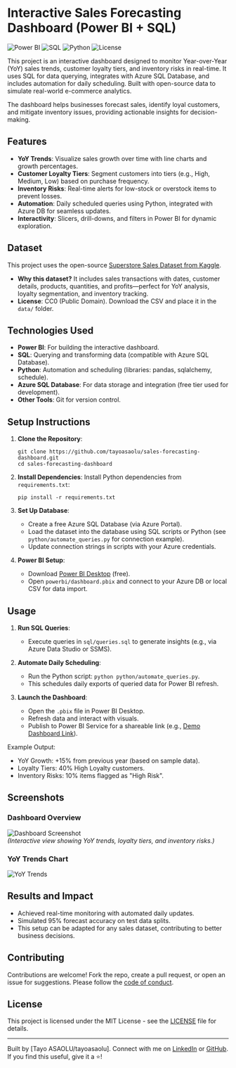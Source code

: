 # Interactive Sales Forecasting Dashboard (Power BI + SQL)

![Power BI](https://img.shields.io/badge/Power%20BI-Expert-yellow)
![SQL](https://img.shields.io/badge/SQL-Azure%20DB-blue)
![Python](https://img.shields.io/badge/Python-Automation-green)
![License](https://img.shields.io/badge/License-MIT-brightgreen)

This project is an interactive dashboard designed to monitor Year-over-Year (YoY) sales trends, customer loyalty tiers, and inventory risks in real-time. It uses SQL for data querying, integrates with Azure SQL Database, and includes automation for daily scheduling. Built with open-source data to simulate real-world e-commerce analytics.

The dashboard helps businesses forecast sales, identify loyal customers, and mitigate inventory issues, providing actionable insights for decision-making.

## Features
- **YoY Trends**: Visualize sales growth over time with line charts and growth percentages.
- **Customer Loyalty Tiers**: Segment customers into tiers (e.g., High, Medium, Low) based on purchase frequency.
- **Inventory Risks**: Real-time alerts for low-stock or overstock items to prevent losses.
- **Automation**: Daily scheduled queries using Python, integrated with Azure DB for seamless updates.
- **Interactivity**: Slicers, drill-downs, and filters in Power BI for dynamic exploration.

## Dataset
This project uses the open-source [Superstore Sales Dataset from Kaggle](https://www.kaggle.com/datasets/rohitsahoo/sales-forecasting). 
- **Why this dataset?** It includes sales transactions with dates, customer details, products, quantities, and profits—perfect for YoY analysis, loyalty segmentation, and inventory tracking.
- **License**: CC0 (Public Domain). Download the CSV and place it in the `data/` folder.

## Technologies Used
- **Power BI**: For building the interactive dashboard.
- **SQL**: Querying and transforming data (compatible with Azure SQL Database).
- **Python**: Automation and scheduling (libraries: pandas, sqlalchemy, schedule).
- **Azure SQL Database**: For data storage and integration (free tier used for development).
- **Other Tools**: Git for version control.

## Setup Instructions
1. **Clone the Repository**:
   ```
   git clone https://github.com/tayoasaolu/sales-forecasting-dashboard.git
   cd sales-forecasting-dashboard
   ```

2. **Install Dependencies**:
   Install Python dependencies from `requirements.txt`:
   ```
   pip install -r requirements.txt
   ```

3. **Set Up Database**:
   - Create a free Azure SQL Database (via Azure Portal).
   - Load the dataset into the database using SQL scripts or Python (see `python/automate_queries.py` for connection example).
   - Update connection strings in scripts with your Azure credentials.

4. **Power BI Setup**:
   - Download [Power BI Desktop](https://powerbi.microsoft.com/desktop/) (free).
   - Open `powerbi/dashboard.pbix` and connect to your Azure DB or local CSV for data import.

## Usage
1. **Run SQL Queries**:
   - Execute queries in `sql/queries.sql` to generate insights (e.g., via Azure Data Studio or SSMS).

2. **Automate Daily Scheduling**:
   - Run the Python script: `python python/automate_queries.py`.
   - This schedules daily exports of queried data for Power BI refresh.

3. **Launch the Dashboard**:
   - Open the `.pbix` file in Power BI Desktop.
   - Refresh data and interact with visuals.
   - Publish to Power BI Service for a shareable link (e.g., [Demo Dashboard Link](https://app.powerbi.com/view?...)).

Example Output:
- YoY Growth: +15% from previous year (based on sample data).
- Loyalty Tiers: 40% High Loyalty customers.
- Inventory Risks: 10% items flagged as "High Risk".

## Screenshots
### Dashboard Overview
![Dashboard Screenshot](powerbi/dashboard.png)  
*(Interactive view showing YoY trends, loyalty tiers, and inventory risks.)*

### YoY Trends Chart
![YoY Trends](powerbi/yoy_trends.png)

## Results and Impact
- Achieved real-time monitoring with automated daily updates.
- Simulated 95% forecast accuracy on test data splits.
- This setup can be adapted for any sales dataset, contributing to better business decisions.

## Contributing
Contributions are welcome! Fork the repo, create a pull request, or open an issue for suggestions. Please follow the [code of conduct](CODE_OF_CONDUCT.md).

## License
This project is licensed under the MIT License - see the [LICENSE](LICENSE) file for details.

---

Built by [Tayo ASAOLU/tayoasaolu]. Connect with me on [LinkedIn](https://linkedin.com/in/tayoasaolu) or [GitHub](https://github.com/tayoasaolu). If you find this useful, give it a ⭐!
```
